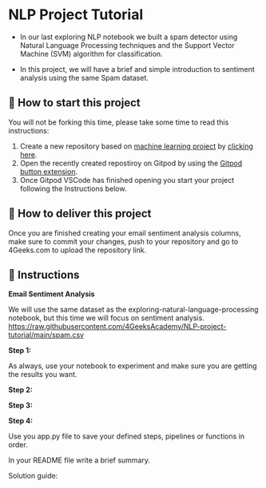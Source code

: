 <!-- hide -->
# NLP Project Tutorial
<!-- endhide -->

- In our last exploring NLP notebook we built a spam detector using Natural Language Processing techniques and the Support Vector Machine (SVM) algorithm for classification.

- In this project, we will have a brief and simple introduction to sentiment analysis using the same Spam dataset. 

## 🌱  How to start this project

You will not be forking this time, please take some time to read this instructions:

1. Create a new repository based on [machine learning project](https://github.com/4GeeksAcademy/machine-learning-python-template/generate) by [clicking here](https://github.com/4GeeksAcademy/machine-learning-python-template).
2. Open the recently created repostiroy on Gitpod by using the [Gitpod button extension](https://www.gitpod.io/docs/browser-extension/).
3. Once Gitpod VSCode has finished opening you start your project following the Instructions below.

## 🚛 How to deliver this project

Once you are finished creating your email sentiment analysis columns, make sure to commit your changes, push to your repository and go to 4Geeks.com to upload the repository link.


## 📝 Instructions

**Email Sentiment Analysis**

We will use the same dataset as the exploring-natural-language-processing notebook, but this time we will focus on sentiment analysis. https://raw.githubusercontent.com/4GeeksAcademy/NLP-project-tutorial/main/spam.csv


**Step 1:**

As always, use your notebook to experiment and make sure you are getting the results you want.  


**Step 2:**



**Step 3:**


**Step 4:**

Use you app.py file to save your defined steps, pipelines or functions in order. 

In your README file write a brief summary.

Solution guide: 
